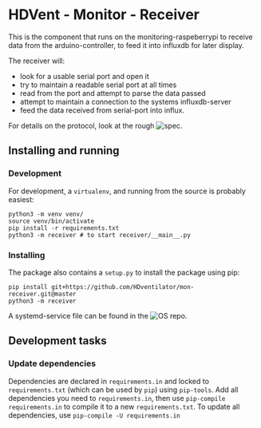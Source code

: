 # HDVent - Monitor - Receiver
This is the component that runs on the monitoring-raspeberrypi to receive data
from the arduino-controller, to feed it into influxdb for later display.

The receiver will:
* look for a usable serial port and open it
* try to maintain a readable serial port at all times
* read from the port and attempt to parse the data passed
* attempt to maintain a connection to the systems influxdb-server
* feed the data received from serial-port into influx.

For details on the protocol, look at the rough ![spec](https://github.com/HDventilator/mon-protocol/).

## Installing and running

### Development
For development, a `virtualenv`, and running from the source is probably easiest:
```
python3 -m venv venv/
source venv/bin/activate
pip install -r requirements.txt
python3 -m receiver # to start receiver/__main__.py
```

### Installing
The package also contains a `setup.py` to install the package using pip:
```
pip install git+https://github.com/HDventilator/mon-receiver.git@master
python3 -m receiver
```
A systemd-service file can be found in the ![OS](https://github.com/HDventilator/mon-os-image) repo.

## Development tasks
### Update dependencies
Dependencies are declared in `requirements.in` and locked to `requirements.txt` (which can be used by `pip`) using `pip-tools`. Add all dependencies you need to `requirements.in`, then use `pip-compile requirements.in` to compile it to a new `requirements.txt`. To update all dependencies, use `pip-compile -U requirements.in`
